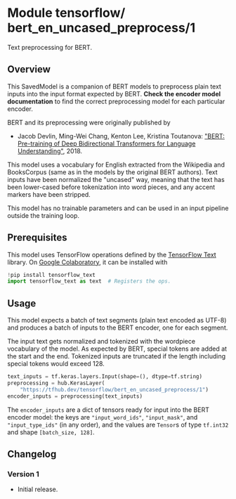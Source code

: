 # Module tensorflow/&zwnj;bert_en_uncased_preprocess/1
Text preprocessing for BERT.

<!-- asset-path: legacy -->
<!-- dataset: Wikipedia and BooksCorpus -->
<!-- fine-tunable: false -->
<!-- format: saved_model_2 -->
<!-- language: en -->
<!-- module-type: text-preprocessing -->

## Overview

This SavedModel is a companion of BERT models to preprocess plain text inputs
into the input format expected by BERT.
**Check the encoder model documentation** to
find the correct preprocessing model for each particular encoder.

BERT and its preprocessing were originally published by

  * Jacob Devlin, Ming-Wei Chang, Kenton Lee, Kristina Toutanova:
    ["BERT: Pre-training of Deep Bidirectional Transformers for
    Language Understanding"](https://arxiv.org/abs/1810.04805), 2018.

This model uses a vocabulary for English extracted from
the Wikipedia and BooksCorpus (same as in the models by the original BERT authors).
Text inputs have been normalized the "uncased" way, meaning that the text has
been lower-cased before tokenization into word pieces, and any accent markers
have been stripped.

This model has no trainable parameters and can be used in an input pipeline
outside the training loop.


## Prerequisites

This model uses TensorFlow operations defined by the
[TensorFlow Text](https://github.com/tensorflow/text) library.
On [Google Colaboratory](https://colab.research.google.com/),
it can be installed with

```python
!pip install tensorflow_text
import tensorflow_text as text  # Registers the ops.
```


## Usage

This model expects a batch of text segments (plain text encoded as UTF-8)
and produces a batch of inputs to the BERT encoder, one for each segment.

The input text gets normalized and tokenized with the wordpiece vocabulary
of the model. As expected by BERT, special tokens are added at the start and
the end. Tokenized inputs are truncated if the length including special tokens
would exceed 128.

```python
text_inputs = tf.keras.layers.Input(shape=(), dtype=tf.string)
preprocessing = hub.KerasLayer(
    "https://tfhub.dev/tensorflow/bert_en_uncased_preprocess/1")
encoder_inputs = preprocessing(text_inputs)
```

The `encoder_inputs` are a dict of tensors ready for input into the BERT
encoder model: the keys are `"input_word_ids"`, `"input_mask"`, and
`"input_type_ids"` (in any order), and the values are `Tensor`s of type
`tf.int32` and shape `[batch_size, 128]`.


## Changelog

### Version 1

  * Initial release.
